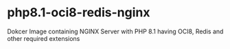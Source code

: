 # php8.1-oci8-redis-nginx
Dokcer Image containing NGINX Server with PHP 8.1 having OCI8, Redis and other required extensions 
